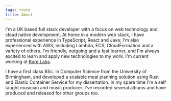 ```yaml
---
tags: route
title: About
---
```

I'm a UK based full stack developer with a focus on web technology and cloud native development. At home in a modern web stack, I have professional experience in TypeScript, React and Java; I'm also experienced with AWS, including Lambda, ECS, CloudFormation and a variety of others. I'm friendly, outgoing and a fast learner, and I'm always excited to learn and apply new technologies to my work. I'm current working at [Kore Labs](https://korelabs.co/).

I have a first class BSc. in Computer Science from the University of Birmingham, and developed a scalable meal planning solution using Rust and Elastic Container Service for my dissertation. In my spare time I'm a self taught musician and music producer. I've recorded several albums and have produced and released for other groups too.
